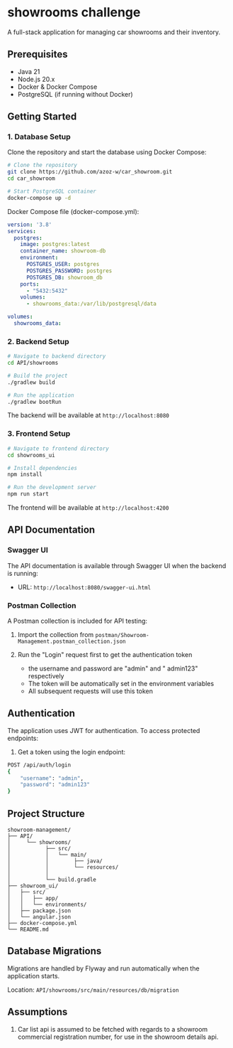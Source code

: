 # showrooms challenge

A full-stack application for managing car showrooms and their inventory.

## Prerequisites

- Java 21
- Node.js 20.x
- Docker & Docker Compose
- PostgreSQL (if running without Docker)

## Getting Started

### 1. Database Setup

Clone the repository and start the database using Docker Compose:

```bash
# Clone the repository
git clone https://github.com/azoz-w/car_showroom.git
cd car_showroom

# Start PostgreSQL container
docker-compose up -d
```

Docker Compose file (docker-compose.yml):
```yaml
version: '3.8'
services:
  postgres:
    image: postgres:latest
    container_name: showroom-db
    environment:
      POSTGRES_USER: postgres
      POSTGRES_PASSWORD: postgres
      POSTGRES_DB: showroom_db
    ports:
      - "5432:5432"
    volumes:
      - showrooms_data:/var/lib/postgresql/data

volumes:
  showrooms_data:
```

### 2. Backend Setup

```bash
# Navigate to backend directory
cd API/showrooms

# Build the project
./gradlew build

# Run the application
./gradlew bootRun
```

The backend will be available at `http://localhost:8080`

### 3. Frontend Setup

```bash
# Navigate to frontend directory
cd showrooms_ui

# Install dependencies
npm install

# Run the development server
npm run start
```

The frontend will be available at `http://localhost:4200`

## API Documentation

### Swagger UI
The API documentation is available through Swagger UI when the backend is running:
- URL: `http://localhost:8080/swagger-ui.html`

### Postman Collection
A Postman collection is included for API testing:

1. Import the collection from `postman/Showroom-Management.postman_collection.json`

2. Run the "Login" request first to get the authentication token
    - the username and password are "admin" and " admin123" respectively
    - The token will be automatically set in the environment variables
    - All subsequent requests will use this token

## Authentication

The application uses JWT for authentication. To access protected endpoints:

1. Get a token using the login endpoint:
```bash
POST /api/auth/login
{
    "username": "admin",
    "password": "admin123"
}
```

## Project Structure

```
showroom-management/
├── API/
│     └── showrooms/     
│           ├── src/
│           │   └── main/
│           │        ├── java/
│           │        └── resources/
│           │
│           └── build.gradle
├── showroom_ui/
│   ├── src/
│   │   ├── app/
│   │   └── environments/
│   ├── package.json
│   └── angular.json
├── docker-compose.yml
└── README.md
```

## Database Migrations

Migrations are handled by Flyway and run automatically when the application starts.

Location: `API/showrooms/src/main/resources/db/migration`

## Assumptions 
1. Car list api is assumed to be fetched with regards to a showroom commercial registration number, for use in the showroom details api.